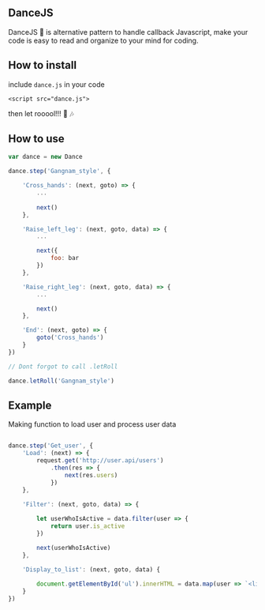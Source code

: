## DanceJS

DanceJS :dancer: is alternative pattern to handle callback Javascript, make your code is easy to read and organize to your mind for coding.

## How to install

include `dance.js` in your code

```
<script src="dance.js">
```

then let rooool!!! :microphone: :notes:

## How to use

```javascript
var dance = new Dance

dance.step('Gangnam_style', {

    'Cross_hands': (next, goto) => {
        ...
        
        next()
    },

    'Raise_left_leg': (next, goto, data) => {
        ...

        next({
            foo: bar
        })
    },

    'Raise_right_leg': (next, goto, data) => {
        ...

        next()
    },

    'End': (next, goto) => {
        goto('Cross_hands')
    }
})

// Dont forgot to call .letRoll

dance.letRoll('Gangnam_style')

```

## Example

Making function to load user and process user data

```javascript

dance.step('Get_user', {
    'Load': (next) => {
        request.get('http://user.api/users')
            .then(res => {
                next(res.users)
            })
    },

    'Filter': (next, goto, data) => {
        
        let userWhoIsActive = data.filter(user => {
            return user.is_active
        })

        next(userWhoIsActive)
    },

    'Display_to_list': (next, goto, data) {
        
        document.getElementById('ul').innerHTML = data.map(user => `<li>${user.name}</li>`)
    }
})
```